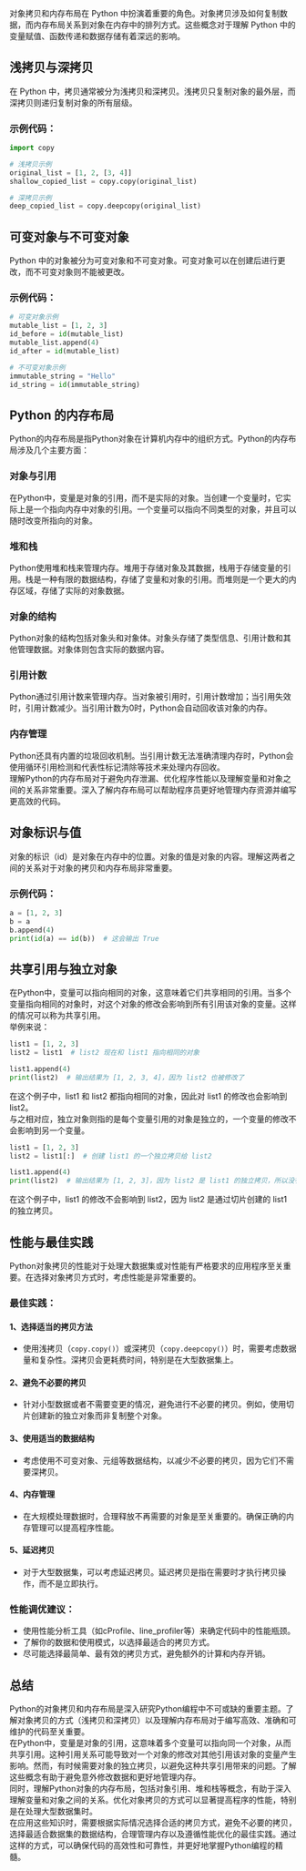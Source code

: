 对象拷贝和内存布局在 Python 中扮演着重要的角色。对象拷贝涉及如何复制数据，而内存布局关系到对象在内存中的排列方式。这些概念对于理解 Python 中的变量赋值、函数传递和数据存储有着深远的影响。
<a name="arh2K"></a>
## 浅拷贝与深拷贝
在 Python 中，拷贝通常被分为浅拷贝和深拷贝。浅拷贝只复制对象的最外层，而深拷贝则递归复制对象的所有层级。
<a name="MJIdm"></a>
### 示例代码：
```python
import copy

# 浅拷贝示例
original_list = [1, 2, [3, 4]]
shallow_copied_list = copy.copy(original_list)

# 深拷贝示例
deep_copied_list = copy.deepcopy(original_list)
```
<a name="ESXNP"></a>
## 可变对象与不可变对象
Python 中的对象被分为可变对象和不可变对象。可变对象可以在创建后进行更改，而不可变对象则不能被更改。
<a name="n4hoX"></a>
### 示例代码：
```python
# 可变对象示例
mutable_list = [1, 2, 3]
id_before = id(mutable_list)
mutable_list.append(4)
id_after = id(mutable_list)

# 不可变对象示例
immutable_string = "Hello"
id_string = id(immutable_string)
```
<a name="mnPAL"></a>
## Python 的内存布局
Python的内存布局是指Python对象在计算机内存中的组织方式。Python的内存布局涉及几个主要方面：
<a name="FfpN1"></a>
### 对象与引用
在Python中，变量是对象的引用，而不是实际的对象。当创建一个变量时，它实际上是一个指向内存中对象的引用。一个变量可以指向不同类型的对象，并且可以随时改变所指向的对象。
<a name="qLANr"></a>
### 堆和栈
Python使用堆和栈来管理内存。堆用于存储对象及其数据，栈用于存储变量的引用。栈是一种有限的数据结构，存储了变量和对象的引用。而堆则是一个更大的内存区域，存储了实际的对象数据。
<a name="xcRQk"></a>
### 对象的结构
Python对象的结构包括对象头和对象体。对象头存储了类型信息、引用计数和其他管理数据。对象体则包含实际的数据内容。
<a name="KlgLa"></a>
### 引用计数
Python通过引用计数来管理内存。当对象被引用时，引用计数增加；当引用失效时，引用计数减少。当引用计数为0时，Python会自动回收该对象的内存。
<a name="o8gL6"></a>
### 内存管理
Python还具有内置的垃圾回收机制。当引用计数无法准确清理内存时，Python会使用循环引用检测和代表性标记清除等技术来处理内存回收。<br />理解Python的内存布局对于避免内存泄漏、优化程序性能以及理解变量和对象之间的关系非常重要。深入了解内存布局可以帮助程序员更好地管理内存资源并编写更高效的代码。
<a name="fFOuW"></a>
## 对象标识与值
对象的标识（id）是对象在内存中的位置。对象的值是对象的内容。理解这两者之间的关系对于对象的拷贝和内存布局非常重要。
<a name="MYdea"></a>
### 示例代码：
```python
a = [1, 2, 3]
b = a
b.append(4)
print(id(a) == id(b))  # 这会输出 True
```
<a name="EotJL"></a>
## 共享引用与独立对象
在Python中，变量可以指向相同的对象，这意味着它们共享相同的引用。当多个变量指向相同的对象时，对这个对象的修改会影响到所有引用该对象的变量。这样的情况可以称为共享引用。<br />举例来说：
```python
list1 = [1, 2, 3]
list2 = list1  # list2 现在和 list1 指向相同的对象

list1.append(4)
print(list2)  # 输出结果为 [1, 2, 3, 4]，因为 list2 也被修改了
```
在这个例子中，list1 和 list2 都指向相同的对象，因此对 list1 的修改也会影响到 list2。<br />与之相对应，独立对象则指的是每个变量引用的对象是独立的，一个变量的修改不会影响到另一个变量。
```python
list1 = [1, 2, 3]
list2 = list1[:]  # 创建 list1 的一个独立拷贝给 list2

list1.append(4)
print(list2)  # 输出结果为 [1, 2, 3]，因为 list2 是 list1 的独立拷贝，所以没有被修改
```
在这个例子中，list1 的修改不会影响到 list2，因为 list2 是通过切片创建的 list1 的独立拷贝。
<a name="DC2lI"></a>
## 性能与最佳实践
Python对象拷贝的性能对于处理大数据集或对性能有严格要求的应用程序至关重要。在选择对象拷贝方式时，考虑性能是非常重要的。
<a name="WVX1x"></a>
### 最佳实践：
<a name="veah8"></a>
#### 1、选择适当的拷贝方法

- 使用浅拷贝（`copy.copy()`）或深拷贝（`copy.deepcopy()`）时，需要考虑数据量和复杂性。深拷贝会更耗费时间，特别是在大型数据集上。
<a name="XoHJn"></a>
#### 2、避免不必要的拷贝

- 针对小型数据或者不需要变更的情况，避免进行不必要的拷贝。例如，使用切片创建新的独立对象而非复制整个对象。
<a name="yguBO"></a>
#### 3、使用适当的数据结构

- 考虑使用不可变对象、元组等数据结构，以减少不必要的拷贝，因为它们不需要深拷贝。
<a name="uo9Rs"></a>
#### 4、内存管理

- 在大规模处理数据时，合理释放不再需要的对象是至关重要的。确保正确的内存管理可以提高程序性能。
<a name="QYtRk"></a>
#### 5、延迟拷贝

- 对于大型数据集，可以考虑延迟拷贝。延迟拷贝是指在需要时才执行拷贝操作，而不是立即执行。
<a name="u935W"></a>
### 性能调优建议：

- 使用性能分析工具（如cProfile、line_profiler等）来确定代码中的性能瓶颈。
- 了解你的数据和使用模式，以选择最适合的拷贝方式。
- 尽可能选择最简单、最有效的拷贝方式，避免额外的计算和内存开销。
<a name="icK1v"></a>
## 总结
Python的对象拷贝和内存布局是深入研究Python编程中不可或缺的重要主题。了解对象拷贝的方式（浅拷贝和深拷贝）以及理解内存布局对于编写高效、准确和可维护的代码至关重要。<br />在Python中，变量是对象的引用，这意味着多个变量可以指向同一个对象，从而共享引用。这种引用关系可能导致对一个对象的修改对其他引用该对象的变量产生影响。然而，有时候需要对象的独立拷贝，以避免这种共享引用带来的问题。了解这些概念有助于避免意外修改数据和更好地管理内存。<br />同时，理解Python对象的内存布局，包括对象引用、堆和栈等概念，有助于深入理解变量和对象之间的关系。优化对象拷贝的方式可以显著提高程序的性能，特别是在处理大型数据集时。<br />在应用这些知识时，需要根据实际情况选择合适的拷贝方式，避免不必要的拷贝，选择最适合数据集的数据结构，合理管理内存以及遵循性能优化的最佳实践。通过这样的方式，可以确保代码的高效性和可靠性，并更好地掌握Python编程的精髓。
